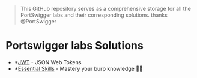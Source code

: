 
> This GitHub repository serves as a comprehensive storage for all the PortSwigger labs and their corresponding solutions. thanks @PortSwigger

# Portswigger labs Solutions 

* *[JWT](JWT/JWT%20-%20Json%20Web%20Tokens.md)  - JSON Web Tokens
* *[Essential Skills](essentialSkills/Essential%20skills.md) - Mastery your burp knowledge 🥷🏿




